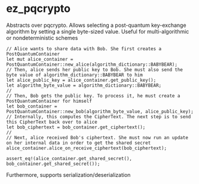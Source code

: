 # ez_pqcrypto
Abstracts over pqcrypto. Allows selecting a post-quantum key-exchange algorithm by setting a single byte-sized value. Useful for multi-algorithmic or nondeterministic schemes

```
// Alice wants to share data with Bob. She first creates a PostQuantumContainer
let mut alice_container = PostQuantumContainer::new_alice(algorithm_dictionary::BABYBEAR);
// Then, alice sends her public key to Bob. She must also send the byte value of algorithm_dictionary::BABYBEAR to him
let alice_public_key = alice_container.get_public_key();
let algorithm_byte_value = algorithm_dictionary::BABYBEAR;
//
// Then, Bob gets the public key. To process it, he must create a PostQuantumContainer for himself
let bob_container = PostQuantumContainer::new_bob(algorithm_byte_value, alice_public_key);
// Internally, this computes the CipherText. The next step is to send this CipherText back over to alice
let bob_ciphertext = bob_container.get_ciphertext();
//
// Next, alice received Bob's ciphertext. She must now run an update on her internal data in order to get the shared secret
alice_container.alice_on_receive_ciphertext(bob_ciphertext);

assert_eq!(alice_container.get_shared_secret(), bob_container.get_shared_secret());
```

Furthermore, supports serialization/deserialization
